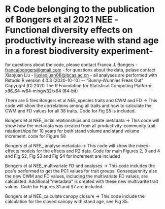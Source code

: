 # R Code belonging to the publication of Bongers et al 2021 NEE -Functional diversity effects on productivity increase with stand age in a forest biodiversity experiment-
for questions about the code, please contact Franca J. Bongers  - francajbongers@gmail.com - 
for questions about the data, pelase contact Xiaojuan Liu - liuxiaojuan06@ibcas.ac.cn - 
all analyses are performed with Rstudio 
R version 4.0.3 (2020-10-10) -- "Bunny-Wunnies Freak Out"
Copyright (C) 2020 The R Foundation for Statistical Computing
Platform: x86_64-w64-mingw32/x64 (64-bit)

There are 5 files 
Bongers et al NEE_species traits and CWM and FD
-> This code will show the correlations among all traits and how to calculate the CWM and FD values for all 38 traits. Code for Fig S5 is included.

Bongers et al NEE_initial relationships and create metadata 
-> This code will show how the metadata was created from all productivity-community trait relationships for 10 years for both stand volume and stand volume increment.
code for Figure S8

Bongers et al NEE_ analyse metadata
-> This code will show the mixed-effects models for the effects and R2 data. Code for main Figures 2, 3 and 4 and Fig S2, Fig S3 and Fig S4 for increment are included

Bongers et al NEE_multivariate FD and analyses
-> This code includes the pca's performed to get the PC1 values for trait groups. Consequennlty also the new CWM and FD values, including the multivariate FD values, are calculated.
Additional "metadata" is created with these new multivarite trait values. Code for Figures S1 and S7 are included.  

Bongers et al NEE_calculate canopy closure
-> This code include the calculation for the closed canopy with stand age, see Fig S5. 

